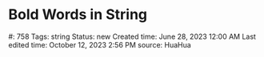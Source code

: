 # Bold Words in String

#: 758
Tags: string
Status: new
Created time: June 28, 2023 12:00 AM
Last edited time: October 12, 2023 2:56 PM
source: HuaHua